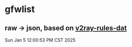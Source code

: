 # gfwlist
## raw -> json, based on [v2ray-rules-dat](https://github.com/Loyalsoldier/v2ray-rules-dat)
Sun Jan  5 12:00:53 PM CST 2025

